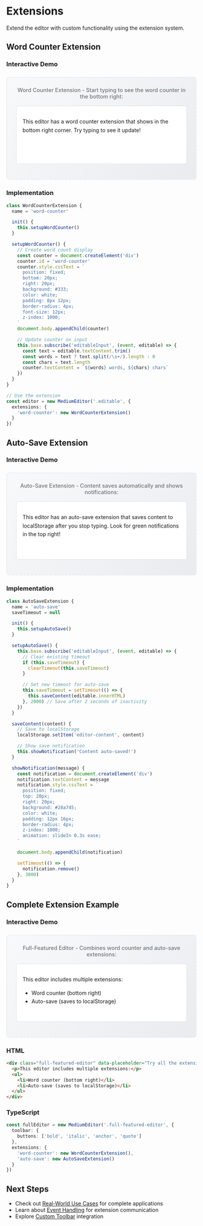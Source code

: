 # Extensions

Extend the editor with custom functionality using the extension system.

## Word Counter Extension

### Interactive Demo

<div class="demo-container">
  <div class="demo-label">Word Counter Extension - Start typing to see the word counter in the bottom right:</div>
  <div class="demo-word-counter-ext" contenteditable="true" data-placeholder="Try typing here to see the word counter extension...">
    <p>This editor has a word counter extension that shows in the bottom right corner. Try typing to see it update!</p>
  </div>
</div>

### Implementation
```typescript
class WordCounterExtension {
  name = 'word-counter'

  init() {
    this.setupWordCounter()
  }

  setupWordCounter() {
    // Create word count display
    const counter = document.createElement('div')
    counter.id = 'word-counter'
    counter.style.cssText = `
      position: fixed;
      bottom: 20px;
      right: 20px;
      background: #333;
      color: white;
      padding: 8px 12px;
      border-radius: 4px;
      font-size: 12px;
      z-index: 1000;
    `
    document.body.appendChild(counter)

    // Update counter on input
    this.base.subscribe('editableInput', (event, editable) => {
      const text = editable.textContent.trim()
      const words = text ? text.split(/\s+/).length : 0
      const chars = text.length
      counter.textContent = `${words} words, ${chars} chars`
    })
  }
}

// Use the extension
const editor = new MediumEditor('.editable', {
  extensions: {
    'word-counter': new WordCounterExtension()
  }
})
```

## Auto-Save Extension

### Interactive Demo

<div class="demo-container">
  <div class="demo-label">Auto-Save Extension - Content saves automatically and shows notifications:</div>
  <div class="demo-auto-save-ext" contenteditable="true" data-placeholder="Type here to see auto-save notifications...">
    <p>This editor has an auto-save extension that saves content to localStorage after you stop typing. Look for green notifications in the top right!</p>
  </div>
</div>

### Implementation
```typescript
class AutoSaveExtension {
  name = 'auto-save'
  saveTimeout = null

  init() {
    this.setupAutoSave()
  }

  setupAutoSave() {
    this.base.subscribe('editableInput', (event, editable) => {
      // Clear existing timeout
      if (this.saveTimeout) {
        clearTimeout(this.saveTimeout)
      }

      // Set new timeout for auto-save
      this.saveTimeout = setTimeout(() => {
        this.saveContent(editable.innerHTML)
      }, 2000) // Save after 2 seconds of inactivity
    })
  }

  saveContent(content) {
    // Save to localStorage
    localStorage.setItem('editor-content', content)

    // Show save notification
    this.showNotification('Content auto-saved!')
  }

  showNotification(message) {
    const notification = document.createElement('div')
    notification.textContent = message
    notification.style.cssText = `
      position: fixed;
      top: 20px;
      right: 20px;
      background: #28a745;
      color: white;
      padding: 12px 16px;
      border-radius: 4px;
      z-index: 1000;
      animation: slideIn 0.3s ease;
    `

    document.body.appendChild(notification)

    setTimeout(() => {
      notification.remove()
    }, 3000)
  }
}
```

## Complete Extension Example

### Interactive Demo

<div class="demo-container">
  <div class="demo-label">Full-Featured Editor - Combines word counter and auto-save extensions:</div>
  <div class="demo-full-featured" contenteditable="true" data-placeholder="Try all the extensions...">
    <p>This editor includes multiple extensions:</p>
    <ul>
      <li>Word counter (bottom right)</li>
      <li>Auto-save (saves to localStorage)</li>
    </ul>
  </div>
</div>

### HTML
```html
<div class="full-featured-editor" data-placeholder="Try all the extensions...">
  <p>This editor includes multiple extensions:</p>
  <ul>
    <li>Word counter (bottom right)</li>
    <li>Auto-save (saves to localStorage)</li>
  </ul>
</div>
```

### TypeScript
```typescript
const fullEditor = new MediumEditor('.full-featured-editor', {
  toolbar: {
    buttons: ['bold', 'italic', 'anchor', 'quote']
  },
  extensions: {
    'word-counter': new WordCounterExtension(),
    'auto-save': new AutoSaveExtension()
  }
})
```

## Next Steps

- Check out [Real-World Use Cases](/examples/real-world) for complete applications
- Learn about [Event Handling](/examples/events) for extension communication
- Explore [Custom Toolbar](/examples/toolbar) integration

<script>
// Simplified demo implementation for documentation purposes
class DemoMediumEditor {
  constructor(selector, options = {}) {
    this.elements = typeof selector === 'string'
      ? Array.from(document.querySelectorAll(selector))
      : [selector]
    this.options = options
    this.listeners = new Map()
    this.extensions = {}
    this.init()
  }

  init() {
    this.elements.forEach(element => {
      if (!element.hasAttribute('contenteditable')) {
        element.contentEditable = 'true'
      }
      element.classList.add('medium-editor-element')

      element.addEventListener('input', (e) => {
        this.trigger('editableInput', e, element)
      })
    })

    // Initialize extensions
    if (this.options.extensions) {
      Object.keys(this.options.extensions).forEach(name => {
        const extension = this.options.extensions[name]
        extension.base = this // Give extension access to editor
        if (extension.init) {
          extension.init()
        }
        this.extensions[name] = extension
      })
    }
  }

  subscribe(eventName, callback) {
    if (!this.listeners.has(eventName)) {
      this.listeners.set(eventName, [])
    }
    this.listeners.get(eventName).push(callback)
  }

  trigger(eventName, event, element) {
    const callbacks = this.listeners.get(eventName) || []
    callbacks.forEach(callback => callback(event, element))
  }
}

// Word Counter Extension
class WordCounterExtension {
  constructor(id = '') {
    this.name = 'word-counter'
    this.counter = null
    this.id = id // Unique identifier for this instance
  }

  init() {
    this.setupWordCounter()
  }

  setupWordCounter() {
    // Remove any existing counter for this instance
    const existingCounter = document.querySelector(`.demo-word-counter-display-${this.id}`)
    if (existingCounter) {
      existingCounter.remove()
    }

    // Create word count display
    this.counter = document.createElement('div')
    this.counter.className = `demo-word-counter-display demo-word-counter-display-${this.id}`

        // Position counters differently based on ID to avoid overlap
    let bottomPosition = '20px'
    let rightPosition = '20px'

    if (this.id === 'full') {
      bottomPosition = '80px' // Stack above other counter with gap
    }

    this.counter.style.cssText = `
      position: fixed;
      bottom: ${bottomPosition};
      right: ${rightPosition};
      background: #333;
      color: white;
      padding: 8px 12px;
      border-radius: 4px;
      font-size: 12px;
      z-index: 1000;
      font-family: -apple-system, BlinkMacSystemFont, 'Segoe UI', Roboto, sans-serif;
    `
    document.body.appendChild(this.counter)

    // Update counter on input - only for this extension's editor
    this.base.subscribe('editableInput', (event, editable) => {
      // Only update if the event is from our editor's elements
      if (this.base.elements.includes(editable)) {
        this.updateCounter(editable)
      }
    })

    // Initialize counter for existing content
    if (this.base.elements && this.base.elements[0]) {
      this.updateCounter(this.base.elements[0])
    }
  }

  updateCounter(editable) {
    if (!this.counter) return

    const text = editable.textContent?.trim() || ''
    const words = text ? text.split(/\s+/).filter(word => word.length > 0).length : 0
    const chars = text.length
    this.counter.textContent = `${words} words, ${chars} chars`
  }

  destroy() {
    if (this.counter) {
      this.counter.remove()
    }
  }
}

// Auto-Save Extension
class AutoSaveExtension {
  constructor() {
    this.name = 'auto-save'
    this.saveTimeout = null
  }

  init() {
    this.setupAutoSave()
  }

  setupAutoSave() {
    this.base.subscribe('editableInput', (event, editable) => {
      // Clear existing timeout
      if (this.saveTimeout) {
        clearTimeout(this.saveTimeout)
      }

      // Set new timeout for auto-save
      this.saveTimeout = setTimeout(() => {
        this.saveContent(editable.innerHTML)
      }, 2000) // Save after 2 seconds of inactivity
    })
  }

  saveContent(content) {
    // Save to localStorage
    localStorage.setItem('extension-editor-content', content)

    // Show save notification
    this.showNotification('Content auto-saved!')
  }

  showNotification(message) {
    const notification = document.createElement('div')
    notification.textContent = message
    notification.style.cssText = `
      position: fixed;
      top: 20px;
      right: 20px;
      background: #28a745;
      color: white;
      padding: 12px 16px;
      border-radius: 4px;
      z-index: 1000;
      font-family: -apple-system, BlinkMacSystemFont, 'Segoe UI', Roboto, sans-serif;
      animation: slideIn 0.3s ease;
    `

    // Add animation styles if not already added
    if (!document.querySelector('#notification-styles')) {
      const style = document.createElement('style')
      style.id = 'notification-styles'
      style.textContent = `
        @keyframes slideIn {
          from { transform: translateX(100%); opacity: 0; }
          to { transform: translateX(0); opacity: 1; }
        }
        @keyframes slideOut {
          from { transform: translateX(0); opacity: 1; }
          to { transform: translateX(100%); opacity: 0; }
        }
      `
      document.head.appendChild(style)
    }

    document.body.appendChild(notification)

    setTimeout(() => {
      notification.style.animation = 'slideOut 0.3s ease'
      setTimeout(() => {
        notification.remove()
      }, 300)
    }, 2700)
  }
}

// Initialize demos when page loads
let retryCount = 0
const maxRetries = 50

function waitForElements() {
  const wordCounterDemo = document.querySelector('.demo-word-counter-ext')
  const autoSaveDemo = document.querySelector('.demo-auto-save-ext')
  const fullFeaturedDemo = document.querySelector('.demo-full-featured')

  if (wordCounterDemo || autoSaveDemo || fullFeaturedDemo) {
    initializeExtensionDemos()
  } else if (retryCount < maxRetries) {
    retryCount++
    setTimeout(waitForElements, 100)
  }
}

function initializeExtensionDemos() {
  // Clean up any existing demo counters
  document.querySelectorAll('.demo-word-counter-display').forEach(el => el.remove())

  // Word Counter Extension Demo
  const wordCounterDemo = document.querySelector('.demo-word-counter-ext')
  if (wordCounterDemo) {
    const wordCounterEditor = new DemoMediumEditor(wordCounterDemo, {
      extensions: {
        'word-counter': new WordCounterExtension('single')
      }
    })
  }

  // Auto-Save Extension Demo
  const autoSaveDemo = document.querySelector('.demo-auto-save-ext')
  if (autoSaveDemo) {
    const autoSaveEditor = new DemoMediumEditor(autoSaveDemo, {
      extensions: {
        'auto-save': new AutoSaveExtension()
      }
    })
  }

  // Full-Featured Demo (both extensions)
  const fullFeaturedDemo = document.querySelector('.demo-full-featured')
  if (fullFeaturedDemo) {
    const fullEditor = new DemoMediumEditor(fullFeaturedDemo, {
      extensions: {
        'word-counter': new WordCounterExtension('full'),
        'auto-save': new AutoSaveExtension()
      }
    })
  }
}

// Start initialization
if (document.readyState === 'loading') {
  document.addEventListener('DOMContentLoaded', waitForElements)
} else {
  waitForElements()
}
</script>

<style>
.demo-container {
  border: 2px dashed #e9ecef;
  border-radius: 8px;
  padding: 1.5rem;
  margin: 1.5rem 0;
  background: linear-gradient(135deg, #f8f9fa 0%, #e9ecef 100%);
}

.demo-label {
  font-size: 0.9rem;
  color: #6c757d;
  margin-bottom: 1rem;
  font-weight: 500;
  text-align: center;
}

.demo-word-counter-ext,
.demo-auto-save-ext,
.demo-full-featured {
  background: white;
  padding: 1rem;
  border-radius: 6px;
  min-height: 120px;
  border: 1px solid #dee2e6;
  font-family: -apple-system, BlinkMacSystemFont, 'Segoe UI', Roboto, sans-serif;
  line-height: 1.6;
  margin-bottom: 1rem;
}

.demo-word-counter-ext[contenteditable="true"],
.demo-auto-save-ext[contenteditable="true"],
.demo-full-featured[contenteditable="true"] {
  cursor: text;
}

.demo-word-counter-ext:empty:before,
.demo-auto-save-ext:empty:before,
.demo-full-featured:empty:before {
  content: attr(data-placeholder);
  color: #6c757d;
  font-style: italic;
}

.demo-word-counter-ext:focus,
.demo-auto-save-ext:focus,
.demo-full-featured:focus {
  outline: none;
  border-color: #007bff;
  box-shadow: 0 0 0 0.2rem rgba(0, 123, 255, 0.25);
}

.demo-container .medium-editor-element {
  outline: none;
}

.demo-container .medium-editor-element p {
  margin: 0.5rem 0;
}

.demo-container .medium-editor-element:first-child {
  margin-top: 0;
}
</style>
